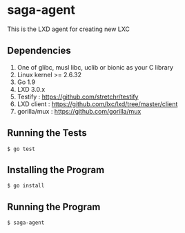 # saga-agent
This is the LXD agent for creating new LXC

## Dependencies
1. One of glibc, musl libc, uclib or bionic as your C library
2. Linux kernel >= 2.6.32 
3. Go 1.9
4. LXD 3.0.x
5. Testify : https://github.com/stretchr/testify
6. LXD client :   https://github.com/lxc/lxd/tree/master/client 
7. gorilla/mux : https://github.com/gorilla/mux

## Running the Tests
```
$ go test
```

## Installing the Program
```
$ go install
```
## Running the Program
```
$ saga-agent
```
